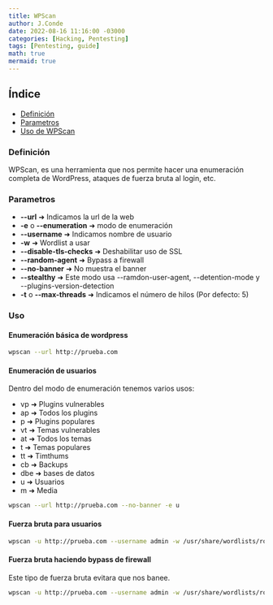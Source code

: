 ```yaml
---
title: WPScan
author: J.Conde
date: 2022-08-16 11:16:00 -03000 
categories: [Hacking, Pentesting]
tags: [Pentesting, guide]
math: true
mermaid: true
---
```


## Índice
- [Definición](#definición)
- [Parametros](#parametros)
- [Uso de WPScan](#uso)

### Definición 
WPScan, es una herramienta que nos permite hacer una enumeración completa de WordPress, ataques de fuerza bruta al login, etc.

### Parametros 
- **\--url** ➜ Indicamos la url de la web
- **-e** o **\--enumeration** ➜ modo de enumeración
- **\--username** ➜ Indicamos nombre de usuario
- **-w** ➜ Wordlist a usar 
- **\--disable-tls-checks** ➜ Deshabilitar uso de SSL 
- **\--random-agent** ➜ Bypass a firewall 
- **\--no-banner** ➜ No muestra el banner 
- **\--stealthy** ➜ Este modo usa \--ramdon-user-agent, \--detention-mode y \--plugins-version-detection
- **-t** o **\--max-threads** ➜ Indicamos el número de hilos (Por defecto: 5)

### Uso 
#### Enumeración básica de wordpress

```bash 
wpscan --url http://prueba.com 
```

#### Enumeración de usuarios 
Dentro del modo de enumeración tenemos varios usos:
- vp ➜ Plugins vulnerables 
- ap ➜ Todos los plugins
- p ➜ Plugins populares
- vt ➜ Temas vulnerables
- at ➜ Todos los temas 
- t ➜ Temas populares 
- tt ➜ Timthums
- cb ➜ Backups
- dbe ➜ bases de datos
- u ➜ Usuarios
- m ➜ Media 

```bash 
wpscan --url http://prueba.com --no-banner -e u 
```

#### Fuerza bruta para usuarios

```bash 
wpscan -u http://prueba.com --username admin -w /usr/share/wordlists/rockyou.txt
```

#### Fuerza bruta haciendo bypass de firewall 
Este tipo de fuerza bruta evitara que nos banee.
```bash 
wpscan -u http://prueba.com --username admin -w /usr/share/wordlists/rockyou.txt --random-agent 
```
